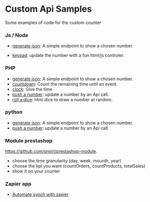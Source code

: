 # Custom Api Samples
Some examples of code for the custom counter

### Js / Node

- [generate json](/samples/js/basic_json): A simple endpoint to show a chosen number. 
                                         
- [keypad](/samples/js/keypad): update the number with a fun html/js controler.

### PHP

- [generate json](/samples/php/basic_json): A simple endpoint to show a chosen number.
- [countdown](/samples/php/countdown): Count the remaining time until an event. 
- [clock](/samples/php/clock): Give the time
- [push a number](/samples/php/basic_push): update a number by an Api call. 
- [roll a dice](/samples/php/dice): html dice to draw a number at random.


### python
- [generate json](/samples/python/basic_json): A simple endpoint to show a chosen number.
- [push a number](/samples/python/basic_push): update a number by an Api call. 
<!---
[youtube](/samples/python/youtube): shows the number of followers of your youtube channel]
-->

### Module prestashop
https://github.com/smiirl/prestashop-module.
 - choose the time granularity (day, week, mounth, year)
 - choose the kpi you want (countOrders, countProducts, totalSales)
 - show it on your counter

### Zapier app
- [Automate synch with zapier](/samples/zapier)

